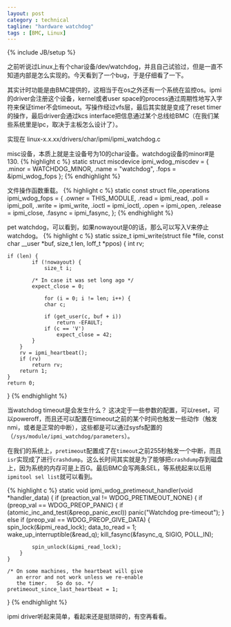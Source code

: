 ```yaml
---
layout: post
category : technical
tagline: "hardware watchdog"
tags : [BMC, Linux]
---
```

{% include JB/setup %}


之前听说过Linux上有个char设备/dev/watchdog，并且自己试验过，但是一直不知道内部是怎么实现的。今天看到了一个bug，于是仔细看了一下。

其实计时功能是由BMC提供的，这相当于在os之外还有一个系统在监控os。ipmi的driver会注册这个设备，kernel或者user space的process通过周期性地写入字符来保证timer不会timeout。写操作经过vfs层，最后其实就是变成了reset timer的操作，最后driver会通过kcs interface把信息通过某个总线给BMC（在我们某些系统里是lpc，取决于主板怎么设计了）。


实现在 linux-x.x.xx/drivers/char/ipmi/ipmi_watchdog.c

misc设备，本质上就是主设备号为10的char设备。watchdog设备的minor#是130.
{% highlight c %}
static struct miscdevice ipmi_wdog_miscdev = {
    .minor      = WATCHDOG_MINOR,
    .name       = "watchdog",
    .fops       = &ipmi_wdog_fops
};
{% endhighlight %}

文件操作函数重载。
{% highlight c %}
static const struct file_operations ipmi_wdog_fops = {
    .owner   = THIS_MODULE,
    .read    = ipmi_read,
    .poll    = ipmi_poll,
    .write   = ipmi_write,
    .ioctl   = ipmi_ioctl,
    .open    = ipmi_open,
    .release = ipmi_close,
    .fasync  = ipmi_fasync,
};
{% endhighlight %}

pet watchdog，可以看到，如果nowayout是0的话，那么可以写入V来停止watchdog。
{% highlight c %}
static ssize_t ipmi_write(struct file *file,
              const char  __user *buf,
              size_t      len,
              loff_t      *ppos)
{
    int rv;

    if (len) {
            if (!nowayout) {
                size_t i;

            /* In case it was set long ago */
            expect_close = 0;

                for (i = 0; i != len; i++) {
                char c;

                if (get_user(c, buf + i))
                    return -EFAULT;
                if (c == 'V')
                    expect_close = 42;
            }
        }
        rv = ipmi_heartbeat();
        if (rv)
            return rv;
        return 1;
    }
    return 0;
}
{% endhighlight %}

当watchdog timeout是会发生什么？ 这决定于一些参数的配置，可以reset，可以poweroff，而且还可以配置在timeout之前的某个时间也触发一些动作（触发nmi，或者是正常的中断），这些都是可以通过sysfs配置的 （`/sys/module/ipmi_watchdog/parameters`）。

在我们的系统上，`pretimeout`配置成了在`timeout`之前255秒触发一个中断，而且`isr`实现成了进行`crashdump`。这么长时间其实就是为了能够把`crashdump`存到磁盘上，因为系统的内存可是上百G。最后BMC会写两条SEL，等系统起来以后用`ipmitool sel list`就可以看到。


{% highlight c %}
static void ipmi_wdog_pretimeout_handler(void *handler_data)
{
    if (preaction_val != WDOG_PRETIMEOUT_NONE) {
        if (preop_val == WDOG_PREOP_PANIC) {
            if (atomic_inc_and_test(&preop_panic_excl))
                panic("Watchdog pre-timeout");
        } else if (preop_val == WDOG_PREOP_GIVE_DATA) {
            spin_lock(&ipmi_read_lock);
            data_to_read = 1;
            wake_up_interruptible(&read_q);
            kill_fasync(&fasync_q, SIGIO, POLL_IN);

            spin_unlock(&ipmi_read_lock);
        }
    }

    /* On some machines, the heartbeat will give
       an error and not work unless we re-enable
       the timer.   So do so. */
    pretimeout_since_last_heartbeat = 1;
}
{% endhighlight %}

ipmi driver听起来简单，看起来还是挺琐碎的，有空再看看。
